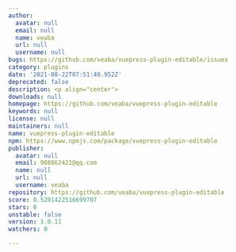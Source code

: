 ```yaml
---
author:
  avatar: null
  email: null
  name: veaba
  url: null
  username: null
bugs: https://github.com/veaba/vuepress-plugin-editable/issues
category: plugins
date: '2021-08-22T07:51:40.952Z'
deprecated: false
description: <p align="center">
downloads: null
homepage: https://github.com/veaba/vuepress-plugin-editable
keywords: null
license: null
maintainers: null
name: vuepress-plugin-editable
npm: https://www.npmjs.com/package/vuepress-plugin-editable
publisher:
  avatar: null
  email: 908662421@qq.com
  name: null
  url: null
  username: veaba
repository: https://github.com/veaba/vuepress-plugin-editable
score: 0.5201422516699707
stars: 0
unstable: false
version: 1.0.11
watchers: 0

---
```


